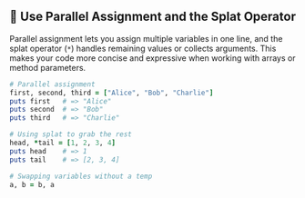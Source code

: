## 🔄 Use Parallel Assignment and the Splat Operator

Parallel assignment lets you assign multiple variables in one line, and the splat operator (`*`) handles remaining values or collects arguments. This makes your code more concise and expressive when working with arrays or method parameters.

```ruby
# Parallel assignment
first, second, third = ["Alice", "Bob", "Charlie"]
puts first   # => "Alice"
puts second  # => "Bob"
puts third   # => "Charlie"

# Using splat to grab the rest
head, *tail = [1, 2, 3, 4]
puts head    # => 1
puts tail    # => [2, 3, 4]

# Swapping variables without a temp
a, b = b, a
```